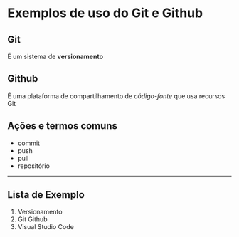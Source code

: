 # Exemplos de uso do Git e Github


## Git

É um sistema de **versionamento**

## Github

É uma plataforma de compartilhamento de _código-fonte_ que usa recursos Git

## Ações e termos comuns
- commit
- push
- pull
- repositório

--- 

## Lista de Exemplo

1. Versionamento
2. Git Github
3. Visual Studio Code

